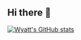 ## Hi there 👋

[![Wyatt's GitHub stats](https://github-readme-stats.vercel.app/api?username=wyattnapier)](https://github.com/anuraghazra/github-readme-stats)
<!--
**wyattnapier/wyattnapier** is a ✨ _special_ ✨ repository because its `README.md` (this file) appears on your GitHub profile.

Here are some ideas to get you started:

- 🔭 I’m currently working on ...
- 🌱 I’m currently learning ...
- 👯 I’m looking to collaborate on ...
- 🤔 I’m looking for help with ...
- 💬 Ask me about ...
- 📫 How to reach me: ...
- 😄 Pronouns: ...
- ⚡ Fun fact: ...
-->
